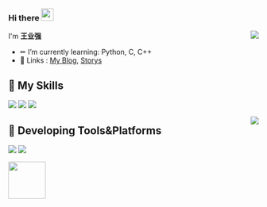 ### Hi there <img src="https://media.giphy.com/media/hvRJCLFzcasrR4ia7z/giphy.gif" width="25px">
<img align="right" src="https://github-readme-stats.vercel.app/api?username=WangYeQianger&show_icons=true" >  



I'm **王业强**

- ✏ I’m currently learning: Python, C, C++
- 💬 Links : [My Blog](https://yzyyz.top), [Storys](https://storys.yzyyz.top)



## 🌟 **My Skills**

![](https://img.shields.io/badge/-Python-3e74a2?style=flat-square&logo=Python&logoColor=fff)
![](https://img.shields.io/badge/-C-339933?style=flat-square&logo=C&logoColor=fff)
![](https://img.shields.io/badge/-C++-4fc08d?style=flat-square&logo=cplusplus&logoColor=fff)  

<img align="right" src="https://github-readme-stats.vercel.app/api/top-langs/?username=WangYeQianger">


## 🚉 **Developing Tools&Platforms**

![](https://img.shields.io/badge/Windows10-0078d6?style=flat-square&logo=windows&logoColor=fff)
![](https://img.shields.io/badge/IDE-Visual%20Studio%20Code-007acc?style=flat-square&logo=visual-studio-code&logoColor=fff)  
  

<img align="left" src="https://cdn.jsdelivr.net/gh/yzyyz1387/WangYeQianger/nwafu.png" height="75px"> 
